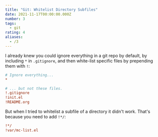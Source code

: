 ```yaml
---
title: "Git: Whitelist Directory Subfiles"
date: 2021-11-17T00:00:00.000Z
number: 3
tags:
  - git
rating: 4
aliases:
  - /3
---
```


I already knew you could ignore everything in a git repo by default, by
including `*` in `.gitignore`, and then white-list specific files by prepending
them with `!`:

```ini
# Ignore everything...
*

# ... but not these files.
!.gitignore
!init.el
!README.org
```

But when I tried to whitelist a subfile of a directory it didn't work. That's
because you need to add `!*/`:

```ini
!*/
!var/mc-list.el
```

